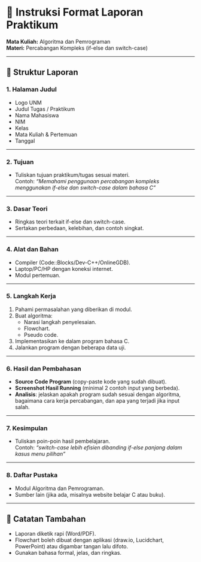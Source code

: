 # 📑 Instruksi Format Laporan Praktikum
**Mata Kuliah:** Algoritma dan Pemrograman  
**Materi:** Percabangan Kompleks (if-else dan switch-case)  

---

## 📂 Struktur Laporan

### 1. Halaman Judul
- Logo UNM
- Judul Tugas / Praktikum  
- Nama Mahasiswa  
- NIM  
- Kelas  
- Mata Kuliah & Pertemuan  
- Tanggal  

---

### 2. Tujuan
- Tuliskan tujuan praktikum/tugas sesuai materi.  
Contoh: *“Memahami penggunaan percabangan kompleks menggunakan if-else dan switch-case dalam bahasa C”*  

---

### 3. Dasar Teori
- Ringkas teori terkait if-else dan switch-case.  
- Sertakan perbedaan, kelebihan, dan contoh singkat.  

---

### 4. Alat dan Bahan
- Compiler (Code::Blocks/Dev-C++/OnlineGDB).  
- Laptop/PC/HP dengan koneksi internet.  
- Modul pertemuan.  

---

### 5. Langkah Kerja
1. Pahami permasalahan yang diberikan di modul.  
2. Buat algoritma:  
   - Narasi langkah penyelesaian.  
   - Flowchart.  
   - Pseudo code.  
3. Implementasikan ke dalam program bahasa C.  
4. Jalankan program dengan beberapa data uji.  

---

### 6. Hasil dan Pembahasan
- **Source Code Program** (copy-paste kode yang sudah dibuat).  
- **Screenshot Hasil Running** (minimal 2 contoh input yang berbeda).  
- **Analisis**: jelaskan apakah program sudah sesuai dengan algoritma, bagaimana cara kerja percabangan, dan apa yang terjadi jika input salah.  

---

### 7. Kesimpulan
- Tuliskan poin-poin hasil pembelajaran.  
Contoh: *“switch-case lebih efisien dibanding if-else panjang dalam kasus menu pilihan”*  

---

### 8. Daftar Pustaka
- Modul Algoritma dan Pemrograman.  
- Sumber lain (jika ada, misalnya website belajar C atau buku).  

---

## 📌 Catatan Tambahan
- Laporan diketik rapi (Word/PDF).  
- Flowchart boleh dibuat dengan aplikasi (draw.io, Lucidchart, PowerPoint) atau digambar tangan lalu difoto.  
- Gunakan bahasa formal, jelas, dan ringkas.  
